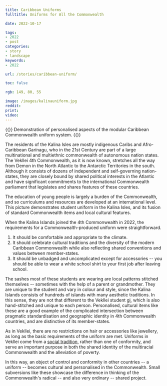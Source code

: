 ```yaml
---
title: Caribbean Uniforms
fulltitle: Uniforms for All the Commonwealth

date: 2022-10-17

tags: 
- 2022
- post
categories:
- story
- landscape
keywords:
- 2022

url: /stories/caribbean-uniform/

toc: false

rgb: 149, 80, 55

image: /images/kalinauniform.jpg
reddit:
print: 
video:
---
```

{{<hint caption>}}
Demonstration of personalised aspects of the modular Caribbean Commonwealth uniform system.
{{</hint>}}

The residents of the Kalina Isles are mostly indigenous Caribs and Afro-Caribbean Garínagu, who in the 21st Century are part of a large multinational and multiethnic commonwealth of autonomous nation states. The Vekllei 4th Commonwealth, as it is now known, stretches all the way from Demon in the North Atlantic to the Antarctic Territories in the south. Although it consists of dozens of independent and self-governing nation-states, they are closely bound by shared political interests in the Atlantic and have significant commitments to the international Commonwealth parliament that legislates and shares features of these countries.

The education of young people is largely a burden of the Commonwealth, and so curriculums and resources are developed at an international level. This picture demonstrates student uniform in the Kalina Isles, and its fusion of standard Commonwealth items and local cultural features.

When the Kalina Islands joined the 4th Commonwealth in 2022, the requirements for a Commonwealth-produced uniform were straightforward.

1. It should be comfortable and appropriate to the climate.
2. It should celebrate cultural traditions and the diversity of the modern Caribbean Commonwealth while also reflecting shared conventions and values between member-states.
3. It should be unbadged and uncomplicated except for accessories -- you should be able to wear a white school shirt to your first job after leaving school.

The sashes most of these students are wearing are local patterns stitched themselves -- sometimes with the help of a parent or grandmother. They are unique to the student and vary in colour and style, since the Kalina Islands consists of hundreds of islands with many aesthetic traditions. In this sense, they are not that different to the Vekllei student [gi](/stories/crown/), which is also hand-stitched and unique to each person. Personalised, cultural items like these are a good example of the complicated intersection between pragmatic standardisation and geographic identity in 4th Commonwealth countries, and are distinctive of its member-states.

As in Vekllei, there are no restrictions on hair or accessories like jewellery, as long as the basic requirements of the uniform are met. Uniforms in Vekllei come from a [social tradition](/stories/uniforms/), rather than one of conformity, and serve an important purpose in both the shared identity of the multiracial Commonwealth and the alleviation of poverty. 

In this way, an object of control and conformity in other countries -- a uniform -- becomes cultural and personalised in the Commonwealth. Small subversions like these showcase the difference in thinking of the Commonwealth's radical -- and also very ordinary -- shared project.